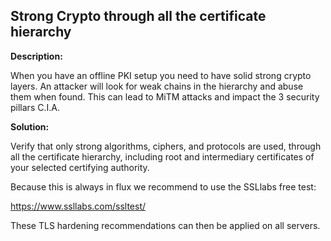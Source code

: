 Strong Crypto through all the certificate hierarchy
-------

**Description:**

When you have an offline PKI setup you need to have solid strong crypto layers.
An attacker will look for weak chains in the hierarchy and abuse them when found.
This can lead to MiTM attacks and impact the 3 security pillars C.I.A.

**Solution:**

Verify that only strong algorithms, ciphers, and protocols are used, through all the certificate hierarchy, 
including root and intermediary certificates of your selected certifying authority.

Because this is always in flux we recommend to use the SSLlabs free test:
    
https://www.ssllabs.com/ssltest/

These TLS hardening recommendations can then be applied on all servers.
